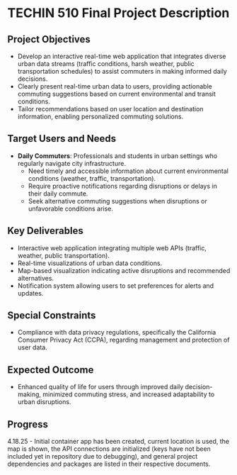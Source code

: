 # TECHIN 510 Final Project Description

## Project Objectives
- Develop an interactive real-time web application that integrates diverse urban data streams (traffic conditions, harsh weather, public transportation schedules) to assist commuters in making informed daily decisions.
- Clearly present real-time urban data to users, providing actionable commuting suggestions based on current environmental and transit conditions.
- Tailor recommendations based on user location and destination information, enabling personalized commuting solutions.

## Target Users and Needs
- **Daily Commuters**: Professionals and students in urban settings who regularly navigate city infrastructure.
  - Need timely and accessible information about current environmental conditions (weather, traffic, transportation).
  - Require proactive notifications regarding disruptions or delays in their daily commute.
  - Seek alternative commuting suggestions when disruptions or unfavorable conditions arise.

## Key Deliverables
- Interactive web application integrating multiple web APIs (traffic, weather, public transportation).
- Real-time visualizations of urban data conditions.
- Map-based visualization indicating active disruptions and recommended alternatives.
- Notification system allowing users to set preferences for alerts and updates.

## Special Constraints
- Compliance with data privacy regulations, specifically the California Consumer Privacy Act (CCPA), regarding management and protection of user data.

## Expected Outcome
- Enhanced quality of life for users through improved daily decision-making, minimized commuting stress, and increased adaptability to urban disruptions.

## Progress

4.18.25 - Initial container app has been created, current location is used, the map is shown, the API connections are initialized (keys have not been included yet in repository due to debugging), and general project dependencies and packages are listed in their respective documents.
